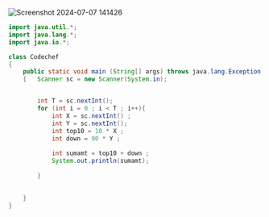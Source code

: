 ![Screenshot 2024-07-07 141426](https://github.com/Mogana004/code.Java/assets/92911280/84e7a47e-6bcc-4d4a-8d4e-36853edc77a7)

```java
import java.util.*;
import java.lang.*;
import java.io.*;

class Codechef
{
	public static void main (String[] args) throws java.lang.Exception
	{   Scanner sc = new Scanner(System.in);


		int T = sc.nextInt();                                                                                 
		for (int i = 0 ; i < T ; i++){
		    int X = sc.nextInt() ;
		    int Y = sc.nextInt();
		    int top10 = 10 * X ;
		    int down = 90 * Y ;
		    
		    int sumamt = top10 + down ;
		    System.out.println(sumamt);
		
		}
		

	}
}
```
